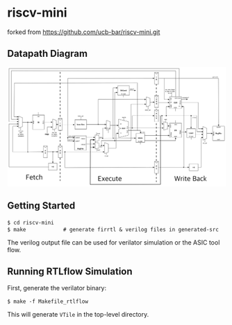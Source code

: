# riscv-mini
  forked from https://github.com/ucb-bar/riscv-mini.git

## Datapath Diagram
![pipeline](diagram.png)

## Getting Started

    $ cd riscv-mini
    $ make            # generate firrtl & verilog files in generated-src
    
The verilog output file can be used for verilator simulation or the ASIC tool flow.
    
## Running RTLflow Simulation

First, generate the verilator binary:

    $ make -f Makefile_rtlflow
    
This will generate `VTile` in the top-level directory.


